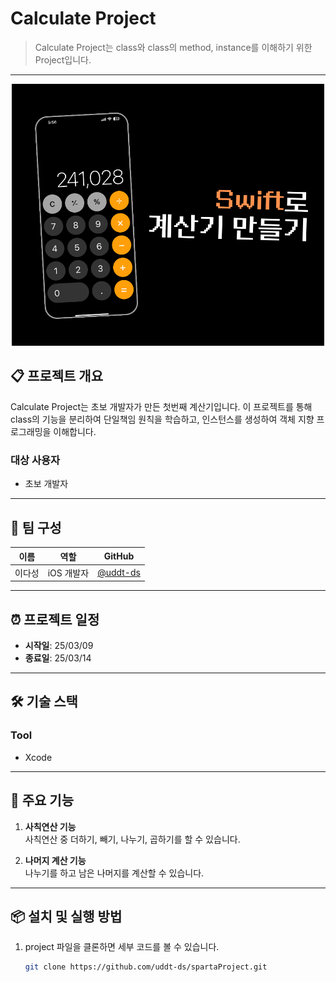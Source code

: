 # Calculate Project

> Calculate Project는 class와 class의 method, instance를 이해하기 위한 Project입니다.

---

<p align="center">
  <img src="https://github.com/uddt-ds/spartaProject/blob/main/projectImage.png" alt="projectImage.png" width="500">
</p>

## 📋 프로젝트 개요

Calculate Project는 초보 개발자가 만든 첫번째 계산기입니다. 이 프로젝트를 통해 class의 기능을 분리하여 단일책임 원칙을 학습하고, 인스턴스를 생성하여 객체 지향 프로그래밍을 이해합니다.

### 대상 사용자

- 초보 개발자

---

## 👥 팀 구성

| 이름      | 역할       | GitHub                           |
| -------- | -------- | --------------------------------- |
| 이다성   | iOS 개발자 | [@uddt-ds](https://github.com/uddt-ds) |

---

## ⏰ 프로젝트 일정

- **시작일**: 25/03/09  
- **종료일**: 25/03/14

---

## 🛠️ 기술 스택

### Tool
- Xcode

---

## 📱 주요 기능

1. **사칙연산 기능**  
   사칙연산 중 더하기, 빼기, 나누기, 곱하기를 할 수 있습니다.

2. **나머지 계산 기능**  
   나누기를 하고 남은 나머지를 계산할 수 있습니다.

---

## 📦 설치 및 실행 방법

1. project 파일을 클론하면 세부 코드를 볼 수 있습니다.
   ```bash
   git clone https://github.com/uddt-ds/spartaProject.git
